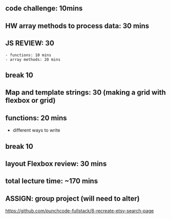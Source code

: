 ## code challenge: 10mins

## HW array methods to process data: 30 mins

## JS REVIEW: 30
    - functions: 10 mins
    - array methods: 20 mins

## break 10

## Map and template strings: 30 (making a grid with flexbox or grid)

## functions: 20 mins
- different ways to write

## break 10

## layout Flexbox review: 30 mins

## total lecture time: ~170 mins

## ASSIGN: group project (will need to alter)
https://github.com/punchcode-fullstack/8-recreate-etsy-search-page